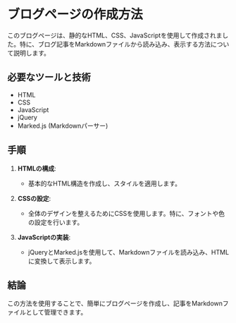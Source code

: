 # ブログページの作成方法

このブログページは、静的なHTML、CSS、JavaScriptを使用して作成されました。特に、ブログ記事をMarkdownファイルから読み込み、表示する方法について説明します。

## 必要なツールと技術

- HTML
- CSS
- JavaScript
- jQuery
- Marked.js (Markdownパーサー)

## 手順

1. **HTMLの構成**:
   - 基本的なHTML構造を作成し、スタイルを適用します。

2. **CSSの設定**:
   - 全体のデザインを整えるためにCSSを使用します。特に、フォントや色の設定を行います。

3. **JavaScriptの実装**:
   - jQueryとMarked.jsを使用して、Markdownファイルを読み込み、HTMLに変換して表示します。

## 結論

この方法を使用することで、簡単にブログページを作成し、記事をMarkdownファイルとして管理できます。
